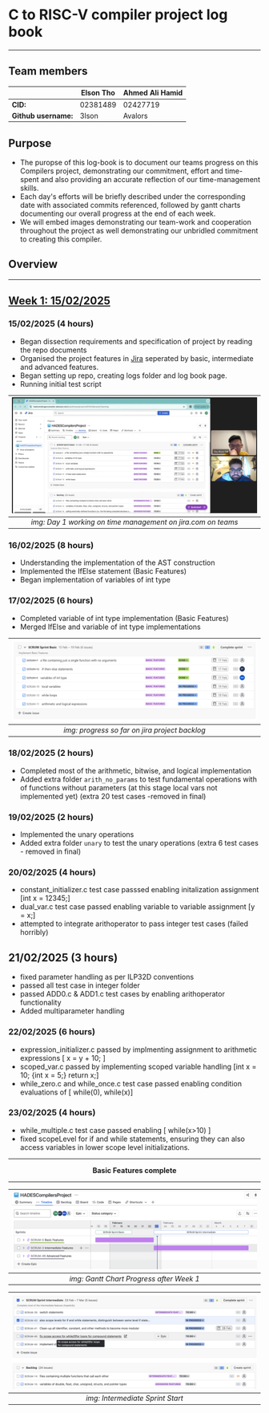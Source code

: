 # C to RISC-V compiler project log book
---
## Team members
||Elson Tho|Ahmed Ali Hamid|
|---|---|---|
|**CID:**|02381489|02427719|
|**Github username:**|3lson|Avalors|

## Purpose
- The puropse of this log-book is to document our teams progress on this Compilers project, demonstrating our commitment, effort and time-spent and also providing an accurate reflection of our time-management skills.
- Each day's efforts will be briefly described under the corresponding date with associated commits referenced, followed by gantt charts documenting our overall progress at the end of each week.
- We will embed images demonstrating our team-work and cooperation throughout the project as well demonstrating our unbridled commitment to creating this compiler.

## Overview

---
## <ins>Week 1: 15/02/2025</ins>

### 15/02/2025 (4 hours)
  - Began dissection requirements and specification of project by reading the repo documents
  - Organised the project features in [Jira](https://www.atlassian.com/software/jira?campaign=22164754770&adgroup=172507794645&targetid=kwd-855725830&matchtype=e&network=g&device=c&device_model=&creative=642044761145&keyword=jira&placement=&target=&ds_eid=700000001558501&ds_e1=GOOGLE&gad_source=1&gclid=CjwKCAiAk8G9BhA0EiwAOQxmfqMJyZ9nSJDKApTWyEVDu_iEnuYc3nuD4ZbWXnNVnPoVkTjY2Pn47RoCB9oQAvD_BwE) seperated by basic, intermediate and advanced features.
  - Began setting up repo, creating logs folder and log book page.
  - Running initial test script

<div align="center">

|![alt text](https://github.com/3lson/HADESRedDragonC_Compiler/blob/restructure/logs/images/Screenshot%202025-02-15%20164326.png)|
|:--:|
|*img: Day 1 working on time management on jira.com on teams*|

</div>

### 16/02/2025 (8 hours)
  - Understanding the implementation of the AST construction
  - Implemented the IfElse statement (Basic Features)
  - Began implementation of variables of int type

### 17/02/2025 (6 hours)
  - Completed variable of int type implementation (Basic Features)
  - Merged IfElse and variable of int type implementations


<div align = "center" >

|![alt text](https://github.com/3lson/HADESRedDragonC_Compiler/blob/restructure/logs/images/image-2.png)|
|:--:|
|*img: progress so far on jira project backlog*|

</div>

### 18/02/2025 (2 hours)
  - Completed most of the arithmetic, bitwise, and logical implementation
  - Added extra folder `arith_no_params` to test fundamental operations with of functions without parameters (at this stage local vars not implemented yet) (extra 20 test cases -removed in final)

### 19/02/2025 (2 hours)
  - Implemented the unary operations
  - Added extra folder `unary` to test the unary operations (extra 6 test cases - removed in final)

### 20/02/2025 (4 hours)
  - constant_initializer.c test case passsed enabling initalization assignment [int x = 12345;]
  - dual_var.c test case passed enabling variable to variable assignment [y = x;]
  - attempted to integrate arithoperator to pass integer test cases (failed horribly)

## 21/02/2025 (3 hours)
  - fixed parameter handling as per ILP32D conventions
  - passed all test case in integer folder
  - passed ADD0.c & ADD1.c test cases by enabling arithoperator functionality
  - Added multiparameter handling

### 22/02/2025 (6 hours)
  - expression_initializer.c passed by implmenting assignment to arithmetic expressions [ x = y + 10; ]
  - scoped_var.c passed by implementing scoped variable handling  [int x = 10; {int x = 5;} return x;]
  - while_zero.c and while_once.c test case passed enabling condition evaluations of [ while(0), while(x)]

### 23/02/2025 (4 hours)
  - while_multiple.c test case passed enabling [ while(x>10) ]
  - fixed scopeLevel for if and while statements, ensuring they can also access variables in lower scope level initializations.


---
<div align = "center" >
<b>Basic Features complete</b>
</div>

---

<div align = "center" >

|![alt text](https://github.com/3lson/HADESRedDragonC_Compiler/blob/restructure/logs/images/Gantt_chart.png)|
|:--:|
|*img: Gantt Chart Progress after Week 1*|

</div>

<div align = "center" >

|![alt text](https://github.com/3lson/HADESRedDragonC_Compiler/blob/restructure/logs/images/Intermediate_sprint.png)|
|:--:|
|*img: Intermediate Sprint Start*|

</div>




